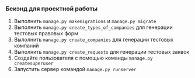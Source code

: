 ### Бекэнд для проектной работы

1. Выполнить `manage.py makemigrations` и `manage.py migrate`
2. Выполнить `manage.py create_types_of_companies` для генерации тестовых правовых форм
3. Вылолнить `manage.py create_companies` для генерации тестовых компаний
4. Выполнить `manage.py create_requests` для генерации тестовых заявок
5. Создайте пользователя с помощью команды `manage.py createsuperuser`
6. Запустить сервер командой `manage.py runserver`